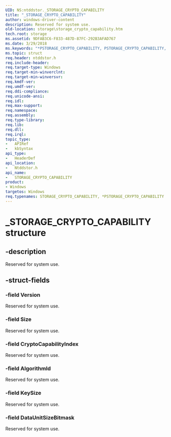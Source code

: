 ```yaml
---
UID: NS:ntddstor._STORAGE_CRYPTO_CAPABILITY
title: "_STORAGE_CRYPTO_CAPABILITY"
author: windows-driver-content
description: Reserved for system use.
old-location: storage\storage_crypto_capability.htm
tech.root: storage
ms.assetid: 9DFAB3C6-F833-487D-87FC-292B3AFAD767
ms.date: 3/29/2018
ms.keywords: "*PSTORAGE_CRYPTO_CAPABILITY, PSTORAGE_CRYPTO_CAPABILITY, PSTORAGE_CRYPTO_CAPABILITY structure pointer [Storage Devices], STORAGE_CRYPTO_CAPABILITY, STORAGE_CRYPTO_CAPABILITY structure [Storage Devices], _STORAGE_CRYPTO_CAPABILITY, ntddstor/PSTORAGE_CRYPTO_CAPABILITY, ntddstor/STORAGE_CRYPTO_CAPABILITY, storage.storage_crypto_capability"
ms.topic: struct
req.header: ntddstor.h
req.include-header: 
req.target-type: Windows
req.target-min-winverclnt: 
req.target-min-winversvr: 
req.kmdf-ver: 
req.umdf-ver: 
req.ddi-compliance: 
req.unicode-ansi: 
req.idl: 
req.max-support: 
req.namespace: 
req.assembly: 
req.type-library: 
req.lib: 
req.dll: 
req.irql: 
topic_type:
-	APIRef
-	kbSyntax
api_type:
-	HeaderDef
api_location:
-	Ntddstor.h
api_name:
-	STORAGE_CRYPTO_CAPABILITY
product:
- Windows
targetos: Windows
req.typenames: STORAGE_CRYPTO_CAPABILITY, *PSTORAGE_CRYPTO_CAPABILITY
---
```


# _STORAGE_CRYPTO_CAPABILITY structure


## -description


Reserved for system use.


## -struct-fields




### -field Version

Reserved for system use.


### -field Size

Reserved for system use.


### -field CryptoCapabilityIndex

Reserved for system use.


### -field AlgorithmId

Reserved for system use.


### -field KeySize

Reserved for system use.


### -field DataUnitSizeBitmask

Reserved for system use.

